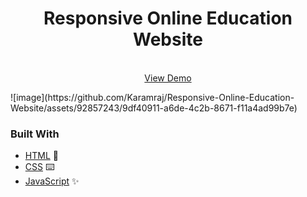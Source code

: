 <h1 align="center">Responsive Online Education Website</h1>
<p align="center">
 <br />
    <a href="https://karamraj.github.io/Responsive-Online-Education-Website">View Demo</a>
</p>
![image](https://github.com/Karamraj/Responsive-Online-Education-Website/assets/92857243/9df40911-a6de-4c2b-8671-f11a4ad99b7e)

### Built With

- [HTML](https://www.w3schools.com/html/) :rocket:
- [CSS](https://www.w3.org/Style/CSS/Overview.en.html) :keyboard:
- [JavaScript](https://www.javascript.com/) :sparkles:
